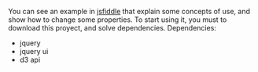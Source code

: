 You can see an example in [jsfiddle](https://jsfiddle.net/leoflores/6cLpuL7j/3/) that explain some concepts of use, and show how to change some properties.
To start using it, you must to download this proyect, and solve dependencies.
Dependencies:
* jquery
* jquery ui
* d3 api
